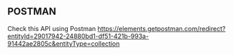 ## POSTMAN
Check this API using Postman https://elements.getpostman.com/redirect?entityId=29017942-24880bd1-df51-421b-993a-91442ae2805c&entityType=collection
